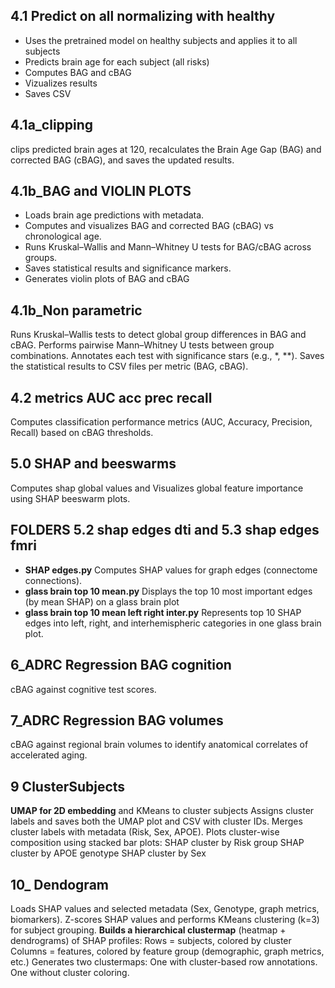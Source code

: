 ## 4.1 Predict on all normalizing with healthy
- Uses the pretrained model on healthy subjects and applies it to all subjects
- Predicts brain age for each subject (all risks)
- Computes BAG and cBAG
- Vizualizes results
- Saves CSV 

## 4.1a_clipping 
clips predicted brain ages at 120, 
recalculates the Brain Age Gap (BAG) and corrected BAG (cBAG), 
and saves the updated results.

## 4.1b_BAG and VIOLIN PLOTS
- Loads brain age predictions with metadata.
- Computes and visualizes BAG and corrected BAG (cBAG) vs chronological age.
- Runs Kruskal–Wallis and Mann–Whitney U tests for BAG/cBAG across groups.
- Saves statistical results and significance markers.
- Generates violin plots of BAG and cBAG

## 4.1b_Non parametric
Runs Kruskal–Wallis tests to detect global group differences in BAG and cBAG.
Performs pairwise Mann–Whitney U tests between group combinations.
Annotates each test with significance stars (e.g., *, **).
Saves the statistical results to CSV files per metric (BAG, cBAG).

## 4.2 metrics  AUC acc prec  recall
Computes classification performance metrics (AUC, Accuracy, Precision, Recall) based on cBAG thresholds.

## 5.0 SHAP and beeswarms
Computes shap global values and Visualizes global feature importance using SHAP beeswarm plots.



## FOLDERS 5.2 shap edges dti and 5.3 shap edges  fmri 
- **SHAP edges.py**  Computes SHAP values for graph edges (connectome connections).
- **glass brain top 10 mean.py**  Displays the top 10 most important edges (by mean SHAP) on a glass brain plot
- **glass brain top 10 mean left right inter.py**  Represents top 10 SHAP edges into left, right, and interhemispheric categories in one glass brain plot.




## 6_ADRC Regression BAG cognition
cBAG against cognitive test scores.

## 7_ADRC Regression BAG volumes
cBAG against regional brain volumes to identify anatomical correlates of accelerated aging.

## 9 ClusterSubjects
 **UMAP for 2D embedding** and KMeans to cluster subjects 
 Assigns cluster labels and saves both the UMAP plot and CSV with cluster IDs.
 Merges cluster labels with metadata (Risk, Sex, APOE).
 Plots cluster-wise composition using stacked bar plots:
   SHAP cluster by Risk group
   SHAP cluster by APOE genotype
   SHAP cluster by Sex

## 10_ Dendogram
Loads SHAP values and selected metadata (Sex, Genotype, graph metrics, biomarkers).
Z-scores SHAP values and performs KMeans clustering (k=3) for subject grouping.
**Builds a hierarchical clustermap** (heatmap + dendrograms) of SHAP profiles:
Rows = subjects, colored by cluster
Columns = features, colored by feature group (demographic, graph metrics, etc.)
Generates two clustermaps:
One with cluster-based row annotations.
One without cluster coloring.



